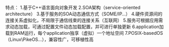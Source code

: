 特点：
  1.基于C++语言面向对象开发
  2.SOA架构（service-oriented architecture）
  3.基于服务的SOA动态通信方式（SOME/IP…）
  4.硬件资源间的连接关系虚拟化，不局限于通信线束的连接关系（互联网）
  5.服务可根据应用需求动态加载，可通过配置文件动态加载配置，并可进行单独更新
  6.application加载到RAM运行，每个application独享（虚拟）一个地址空间
  7.POSIX-basedOS（Linux\PikeOS…），兼容性广，可移植性高


